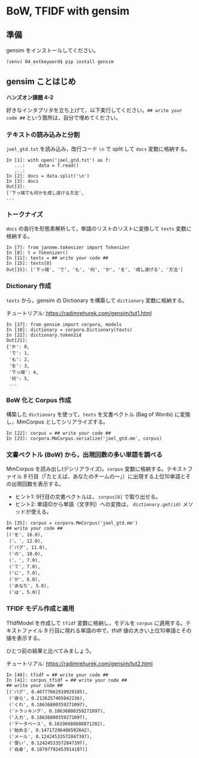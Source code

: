 # BoW, TFIDF with gensim

## 準備

gensim をインストールしてください。

```
(venv) 04_extkeyword$ pip install gensim
```

## gensim ことはじめ

**ハンズオン課題 4-2**

好きなインタプリタを立ち上げて，以下実行してください。`## write your code ##` という箇所は，自分で埋めてください。

### テキストの読み込みと分割

`joel_gtd.txt` を読み込み，改行コード `\n` で split して `docs` 変数に格納する。

```
In [1]: with open('joel_gtd.txt') as f:
   ...:     data = f.read()
   ...:
In [2]: docs = data.split('\n')
In [3]: docs
Out[3]:
['下っ端でも何かを成し遂げる方法',
...
```

### トークナイズ

`docs` の各行を形態素解析して，単語のリストのリストに変換して `texts` 変数に格納する。

```
In [7]: from janome.tokenizer import Tokenizer
In [8]: t = Tokenizer()
In [11]: texts = ## write your code ##
In [15]: texts[0]
Out[15]: ['下っ端', 'で', 'も', '何', 'か', 'を', '成し遂げる', '方法']
```

### Dictionary 作成

`texts` から，gensim の Dictionary を構築して `dictionary` 変数に格納する。

チュートリアル: https://radimrehurek.com/gensim/tut1.html

```
In [17]: from gensim import corpora, models
In [18]: dictionary = corpora.Dictionary(texts)
In [22]: dictionary.token2id
Out[21]:
{'か': 0,
 'で': 1,
 'も': 2,
 'を': 3,
 '下っ端': 4,
 '何': 5,
 ...
```

### BoW 化と Corpus 作成

構築した `dictionary` を使って，`texts` を文書ベクトル (Bag of Words) に変換し，MmCorpus としてシリアライズする。

```
In [22]: corpus = ## write your code ##
In [23]: corpora.MmCorpus.serialize('joel_gtd.mm', corpus)
```

### 文書ベクトル (BoW) から，出現回数の多い単語を調べる

MmCorpus を読み出し(デシリアライズ)，`corpus` 変数に格納する。テキストファイル 9 行目（「たとえば、あなたのチームの〜」）に出現する上位10単語とその出現回数を表示する。

- ヒント1: 9行目の文書ベクトルは， `corpus[8]` で取り出せる。
- ヒント2: 単語IDから単語（文字列）への変換は， `dictionary.get(id)` メソッドが使える。 

```
In [35]: corpus = corpora.MmCorpus('joel_gtd.mm')
## write your code ##
[('を', 16.0),
 ('。', 12.0),
 ('バグ', 11.0),
 ('の', 10.0),
 ('、', 7.0),
 ('て', 7.0),
 ('に', 7.0),
 ('が', 6.0),
 ('あなた', 5.0),
 ('は', 5.0)]
```

### TFIDF モデル作成と適用

TfidfModel を作成して `tfidf` 変数に格納し，モデルを `corpus` に適用する。テキストファイル 9 行目に現れる単語の中で，tfidf 値の大きい上位10単語とその値を表示する。

ひとつ前の結果と比べてみましょう。

チュートリアル: https://radimrehurek.com/gensim/tut2.html

```
In [40]: tfidf = ## write your code ##
In [41]: corpus_tfidf = ## write your code ##
## write your code ##
[('バグ', 0.46777662910929185),
 ('彼ら', 0.2126257405042236),
 ('くれ', 0.18636800359271097),
 ('トラッキング', 0.18636800359271097),
 ('入力', 0.18636800359271097),
 ('データベース', 0.16196688680871282),
 ('始める', 0.14717296406592642),
 ('メール', 0.12424533572847397),
 ('使い', 0.12424533572847397),
 ('自身', 0.10797792453914187)]
```